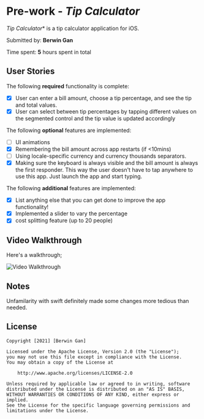 # Pre-work - *Tip Calculator*

*Tip Calculator** is a tip calculator application for iOS.

Submitted by: **Berwin Gan**

Time spent: **5** hours spent in total

## User Stories

The following **required** functionality is complete:

* [x] User can enter a bill amount, choose a tip percentage, and see the tip and total values.
* [x] User can select between tip percentages by tapping different values on the segmented control and the tip value is updated accordingly

The following **optional** features are implemented:

* [ ] UI animations
* [x] Remembering the bill amount across app restarts (if <10mins)
* [ ] Using locale-specific currency and currency thousands separators.
* [x] Making sure the keyboard is always visible and the bill amount is always the first responder. This way the user doesn't have to tap anywhere to use this app. Just launch the app and start typing.

The following **additional** features are implemented:

- [x] List anything else that you can get done to improve the app functionality!
- [x] Implemented a slider to vary the percentage
- [x] cost splitting feature (up to 20 people)

## Video Walkthrough

Here's a walkthrough;

<img src='https://i.imgur.com/OlnILdS.gif' title='Video Walkthrough' width='' alt='Video Walkthrough' />


## Notes
Unfamilarity with swift definitely made some changes more tedious than needed.

## License

    Copyright [2021] [Berwin Gan]

    Licensed under the Apache License, Version 2.0 (the "License");
    you may not use this file except in compliance with the License.
    You may obtain a copy of the License at

        http://www.apache.org/licenses/LICENSE-2.0

    Unless required by applicable law or agreed to in writing, software
    distributed under the License is distributed on an "AS IS" BASIS,
    WITHOUT WARRANTIES OR CONDITIONS OF ANY KIND, either express or implied.
    See the License for the specific language governing permissions and
    limitations under the License.
